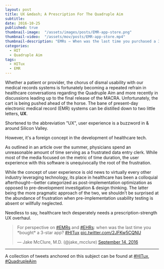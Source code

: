 ```yaml
---
layout: post
title: UX &mdash; A Prescription For The Quadruple Aim
subtitle:
date: 2016-10-25
published: true
thumbnail-image:  "/assets/images/posts/EMR-app-store.png"
thumbnail-video:  "/assets/mov/posts/EMR-app-store.mp4"
thumbnail-description: "EMRs – When was the last time you purchased a 3-star app?"
categories:
  - HIT
  - Quadruple Aim
tags:
  - HITux
  - EMR
---
```


Whether a patient or provider, the chorus of dismal usability with our medical records systems is fortunately becoming a repeated refrain in healthcare conversations regarding the Quadruple Aim and more recently in discussions leading up to the final release of the MACRA. Unfortunately, the cart is being pushed ahead of the horse. The bane of present-day electronic medical record (EMR) systems can be distilled down to two little letters, **UX**.

<!-- excerpt -->

Shortened to the abbreviation "UX", user experience is a buzzword in & around Silicon Valley.
<div class="google-trends embed">
<script type="text/javascript" src="https://ssl.gstatic.com/trends_nrtr/760_RC04/embed_loader.js"></script> <script type="text/javascript"> trends.embed.renderExploreWidget("GEO_MAP_2", {"comparisonItem":[{"keyword":"ux ehr","geo":"US","time":"today 5-y"},{"keyword":"ux healthcare","geo":"US","time":"today 5-y"},{"keyword":"ux","geo":"US","time":"today 5-y"},{"keyword":"mobile ux","geo":"US","time":"today 5-y"}],"category":0,"property":""}, {"exploreQuery":"geo=US&q=ux%20ehr,ux%20healthcare,ux,mobile%20ux"}); </script></div>

However, it's a foreign concept in the development of healthcare tech.
<div class="google-trends embed">
<script type="text/javascript" src="https://ssl.gstatic.com/trends_nrtr/760_RC04/embed_loader.js"></script> <script type="text/javascript"> trends.embed.renderExploreWidget("GEO_MAP_1", {"comparisonItem":[{"keyword":"ux ehr","geo":"US","time":"today 5-y"},{"keyword":"ux healthcare","geo":"US","time":"today 5-y"},{"keyword":"ux","geo":"US","time":"today 5-y"},{"keyword":"mobile ux","geo":"US","time":"today 5-y"}],"category":0,"property":""}, {"exploreQuery":"geo=US&q=ux%20ehr,ux%20healthcare,ux,mobile%20ux"}); </script>

<script type="text/javascript" src="https://ssl.gstatic.com/trends_nrtr/760_RC04/embed_loader.js"></script> <script type="text/javascript"> trends.embed.renderExploreWidget("TIMESERIES", {"comparisonItem":[{"keyword":"ux ehr","geo":"US","time":"today 5-y"},{"keyword":"ux healthcare","geo":"US","time":"today 5-y"},{"keyword":"ux","geo":"US","time":"today 5-y"},{"keyword":"mobile ux","geo":"US","time":"today 5-y"}],"category":0,"property":""}, {"exploreQuery":"geo=US&q=ux%20ehr,ux%20healthcare,ux,mobile%20ux"}); </script>
</div>

As outlined in an article over the summer, physicians spend an unreasonable amount of time serving as a frustrated data entry clerk. While most of the media focused on the metric of time duration, the user experience with this software is unequivocally the root of the frustration.

While the concept of user experience is old news to virtually every other industry leveraging technology, its place in healthcare has been a colloquial afterthought––better categorized as post-implementation optimization as opposed to pre-development investigation & design thinking. The latter being the more pragmatic approach of the two, we shouldn’t be surprised at the abundance of frustration when pre-implementation usability testing is absent or willfully neglected.

Needless to say, healthcare tech desperately needs a prescription-strength UX overhaul.

  <blockquote class="twitter-video" data-lang="en">
  <p lang="en" dir="ltr">For perspective on
  <a href="https://twitter.com/hashtag/EMRs?src=hash">#EMRs</a> and
  <a href="https://twitter.com/hashtag/EHRs?src=hash">#EHRs</a>: when was the last time you *bought* a 3-star app?
  <a href="https://twitter.com/hashtag/HITux?src=hash">#HITux</a>
  <a href="https://t.co/2JFKw5CQNU">pic.twitter.com/2JFKw5CQNU</a></p>&mdash; Jake McClure, M.D. (@jake_mcclure)
  <a href="https://twitter.com/jake_mcclure/status/776125179932049409">September 14, 2016</a>
  </blockquote>

---

A collection of tweets anchored on this subject can be found at [#HITux](https://twitter.com/search?f=tweets&vertical=default&q=%23HITux&src=typd), [#QuadrupleAim](https://twitter.com/search?vertical=default&q=%23QuadrupleAim&src=typd)
